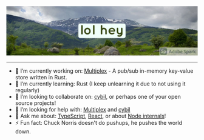 <div align="center">
  <img src="https://raw.githubusercontent.com/jharrilim/jharrilim/master/ghheader.jpg" alt="An image of mountains in Bulgaria with the text: lol hey" />
</div>

---

- 🔭 I’m currently working on: [Multiplex](https://github.com/jharrilim/Multiplex) - A pub/sub in-memory key-value store written in Rust.
- 🌱 I’m currently learning: Rust (I keep unlearning it due to not using it regularly)
- 👯 I’m looking to collaborate on: [cybil](https://github.com/jharrilim/cybil), or perhaps one of your open source projects!
- 🤔 I’m looking for help with: [Multiplex](https://github.com/jharrilim/Multiplex) and [cybil](https://github.com/jharrilim/cybil)
- 💬 Ask me about: [TypeScript](https://github.com/microsoft/TypeScript), [React](https://github.com/facebook/react), or about [Node internals](https://github.com/nodejs/node)!
- ⚡ Fun fact: Chuck Norris doesn't do pushups, he pushes the world down.
